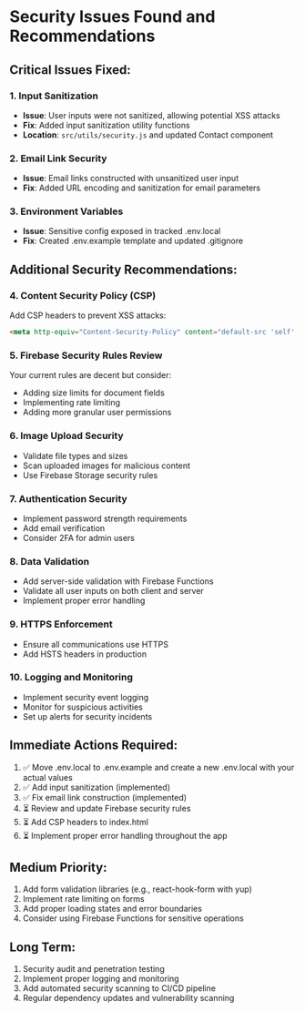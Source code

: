 # Security Issues Found and Recommendations

## Critical Issues Fixed:

### 1. Input Sanitization
- **Issue**: User inputs were not sanitized, allowing potential XSS attacks
- **Fix**: Added input sanitization utility functions
- **Location**: `src/utils/security.js` and updated Contact component

### 2. Email Link Security
- **Issue**: Email links constructed with unsanitized user input
- **Fix**: Added URL encoding and sanitization for email parameters

### 3. Environment Variables
- **Issue**: Sensitive config exposed in tracked .env.local
- **Fix**: Created .env.example template and updated .gitignore

## Additional Security Recommendations:

### 4. Content Security Policy (CSP)
Add CSP headers to prevent XSS attacks:
```html
<meta http-equiv="Content-Security-Policy" content="default-src 'self'; script-src 'self' 'unsafe-inline'; style-src 'self' 'unsafe-inline';">
```

### 5. Firebase Security Rules Review
Your current rules are decent but consider:
- Adding size limits for document fields
- Implementing rate limiting
- Adding more granular user permissions

### 6. Image Upload Security
- Validate file types and sizes
- Scan uploaded images for malicious content
- Use Firebase Storage security rules

### 7. Authentication Security
- Implement password strength requirements
- Add email verification
- Consider 2FA for admin users

### 8. Data Validation
- Add server-side validation with Firebase Functions
- Validate all user inputs on both client and server
- Implement proper error handling

### 9. HTTPS Enforcement
- Ensure all communications use HTTPS
- Add HSTS headers in production

### 10. Logging and Monitoring
- Implement security event logging
- Monitor for suspicious activities
- Set up alerts for security incidents

## Immediate Actions Required:

1. ✅ Move .env.local to .env.example and create a new .env.local with your actual values
2. ✅ Add input sanitization (implemented)
3. ✅ Fix email link construction (implemented)
4. ⏳ Review and update Firebase security rules
5. ⏳ Add CSP headers to index.html
6. ⏳ Implement proper error handling throughout the app

## Medium Priority:

1. Add form validation libraries (e.g., react-hook-form with yup)
2. Implement rate limiting on forms
3. Add proper loading states and error boundaries
4. Consider using Firebase Functions for sensitive operations

## Long Term:

1. Security audit and penetration testing
2. Implement proper logging and monitoring
3. Add automated security scanning to CI/CD pipeline
4. Regular dependency updates and vulnerability scanning